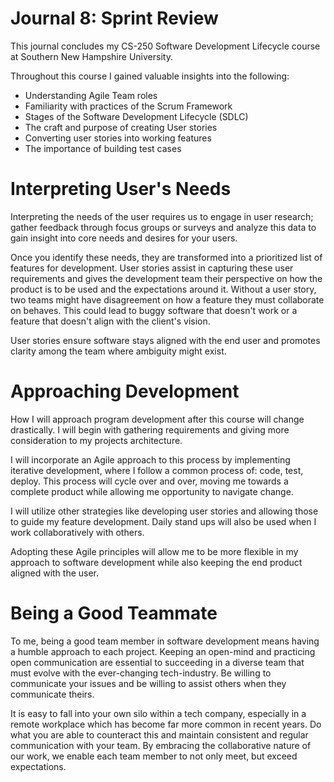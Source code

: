 # Journal 8: Sprint Review
This journal concludes my CS-250 Software Development Lifecycle course at Southern New Hampshire University.

Throughout this course I gained valuable insights into the following:
* Understanding Agile Team roles
* Familiarity with practices of the Scrum Framework
* Stages of the Software Development Lifecycle (SDLC)
* The craft and purpose of  creating User stories
* Converting user stories into working features
* The importance of building test cases



# Interpreting User's Needs

Interpreting the needs of the user requires us to engage in user research; gather feedback through focus groups or surveys and analyze this data to gain insight into core needs and desires for your users.

Once you identify these needs, they are transformed into a prioritized list of features for development. User stories assist in capturing these user requirements and gives the development team their perspective on how the product is to be used and the expectations around it. Without a user story, two teams might have disagreement on how a feature they must collaborate on behaves. This could lead to buggy software that doesn't work or a feature that doesn't align with the client's vision.

User stories ensure software stays aligned with the end user and promotes clarity among the team where ambiguity might exist.

# Approaching Development

How I will approach program development after this course will change drastically. I will begin with gathering requirements and giving more consideration to my projects architecture.

I will incorporate an Agile approach to this process by implementing iterative development, where I follow a common process of: code, test, deploy. This process will cycle over and over, moving me towards a complete product while allowing me opportunity to navigate change.

I will utilize other strategies like developing user stories and allowing those to guide my feature development. Daily stand ups will also be used when I work collaboratively with others.

Adopting these Agile principles will allow me to be more flexible in my approach to software development while also keeping the end product aligned with the user.

# Being a Good Teammate

To me, being a good team member in software development means having a humble approach to each project. Keeping an open-mind and practicing open communication are essential to succeeding in a diverse team that must evolve with the ever-changing tech-industry. Be willing to communicate your issues and be willing to assist others when they communicate theirs. 

It is easy to fall into your own silo within a tech company, especially in a remote workplace which has become far more common in recent years. Do what you are able to counteract this and maintain consistent and regular communication with your team. By embracing the collaborative nature of our work, we enable each team member to not only meet, but exceed expectations.
